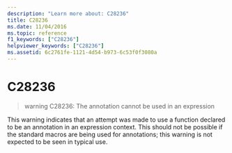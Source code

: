 ```yaml
---
description: "Learn more about: C28236"
title: C28236
ms.date: 11/04/2016
ms.topic: reference
f1_keywords: ["C28236"]
helpviewer_keywords: ["C28236"]
ms.assetid: 6c2761fe-1121-4d54-b973-6c53f0f3080a
---
```

# C28236

> warning C28236: The annotation cannot be used in an expression

This warning indicates that an attempt was made to use a function declared to be an annotation in an expression context. This should not be possible if the standard macros are being used for annotations; this warning is not expected to be seen in typical use.
